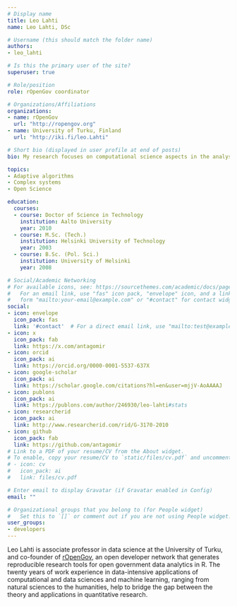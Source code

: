 ```yaml
---
# Display name
title: Leo Lahti
name: Leo Lahti, DSc

# Username (this should match the folder name)
authors:
- leo_lahti

# Is this the primary user of the site?
superuser: true

# Role/position
role: rOpenGov coordinator

# Organizations/Affiliations
organizations:
- name: rOpenGov
  url: "http://ropengov.org"  
- name: University of Turku, Finland
  url: "http://iki.fi/leo.Lahti"

# Short bio (displayed in user profile at end of posts)
bio: My research focuses on computational science aspects in the analysis of complex natural and social systems.

topics:
- Adaptive algorithms
- Complex systems
- Open Science

education:
  courses:
  - course: Doctor of Science in Technology
    institution: Aalto University
    year: 2010
  - course: M.Sc. (Tech.)
    institution: Helsinki University of Technology
    year: 2003
  - course: B.Sc. (Pol. Sci.)
    institution: University of Helsinki
    year: 2008

# Social/Academic Networking
# For available icons, see: https://sourcethemes.com/academic/docs/page-builder/#icons
#   For an email link, use "fas" icon pack, "envelope" icon, and a link in the
#   form "mailto:your-email@example.com" or "#contact" for contact widget.
social:
- icon: envelope
  icon_pack: fas
  link: '#contact'  # For a direct email link, use "mailto:test@example.org".
- icon: x
  icon_pack: fab
  link: https://x.com/antagomir
- icon: orcid
  icon_pack: ai
  link: https://orcid.org/0000-0001-5537-637X
- icon: google-scholar
  icon_pack: ai
  link: https://scholar.google.com/citations?hl=en&user=mjjV-AoAAAAJ
- icon: publons
  icon_pack: ai
  link: https://publons.com/author/246930/leo-lahti#stats
- icon: researcherid
  icon_pack: ai
  link: http://www.researcherid.com/rid/G-3170-2010
- icon: github
  icon_pack: fab
  link: https://github.com/antagomir
# Link to a PDF of your resume/CV from the About widget.
# To enable, copy your resume/CV to `static/files/cv.pdf` and uncomment the lines below.
# - icon: cv
#   icon_pack: ai
#   link: files/cv.pdf

# Enter email to display Gravatar (if Gravatar enabled in Config)
email: ""

# Organizational groups that you belong to (for People widget)
#   Set this to `[]` or comment out if you are not using People widget.
user_groups:
- developers
---
```


Leo Lahti is associate professor in data science at the University of Turku, and co-founder of [rOpenGov](http://ropengov.org), an open developer network that generates reproducible research tools for open government data analytics in R. The twenty years of work experience in data-intensive applications of computational and data sciences and machine learning, ranging from natural sciences to the humanities, help to bridge the gap between the theory and applications in quantitative research.

